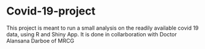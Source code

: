 # Covid-19-project
This project is meant to run a small analysis on the readily available covid 19 data, using R and Shiny App. 
It is done in collarboration with Doctor Alansana Darboe of MRCG
